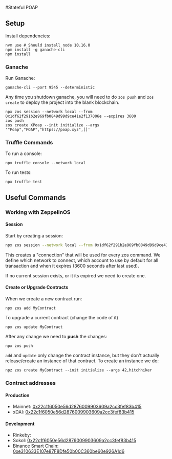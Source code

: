 #Stateful POAP

## Setup

Install dependencies:

    nvm use # Should install node 10.16.0
    npm install -g ganache-cli
    npm install

### Ganache

Run Ganache:

    ganache-cli --port 9545 --deterministic

Any time you shutdown ganache, you will need to do `zos push` and `zos create` to deploy the project into the blank blockchain.

    npx zos session --network local --from 0x1df62f291b2e969fb0849d99d9ce41e2f137006e --expires 3600
    zos push
    zos create XPoap --init initialize --args '"Poap","POAP","https://poap.xyz",[]'

### Truffle Commands

To run a console:

    npx truffle console --network local

To run tests:

    npx truffle test

## Useful Commands

### Working with ZeppelinOS

#### Session

Start by creating a session:

```bash
npx zos session --network local --from 0x1df62f291b2e969fb0849d99d9ce41e2f137006e --expires 3600
```

This creates a "connection" that will be used for every zos command. We define which network to connect, which account to use by default
for all transaction and when it expires (3600 seconds after last used).

If no current session exists, or it its expired we need to create one.

#### Create or Upgrade Contracts

When we create a new contract run:

    npx zos add MyContract

To upgrade a current contract (change the code of it)

    npx zos update MyContract

After any change we need to **push** the changes:

    npx zos push

`add` and `update` only change the contract instance, but they don't actually release/create an instance of that contract.
To create an instance we do:

    npz zos create MyContract --init initialize --args 42,hitchhiker

### Contract addresses

#### Production

- Mainnet: [0x22c1f6050e56d2876009903609a2cc3fef83b415](https://etherscan.io/address/0x22c1f6050e56d2876009903609a2cc3fef83b415)
- xDAI: [0x22c1f6050e56d2876009903609a2cc3fef83b415](https://blockscout.com/poa/xdai/address/0x22c1f6050e56d2876009903609a2cc3fef83b415/transactions)

#### Development

- Rinkeby: []()
- Sokol: [0x22c1f6050e56d2876009903609a2cc3fef83b415](https://blockscout.com/poa/sokol/address/0x22c1f6050e56d2876009903609a2cc3fef83b415/transactions)
- Binance Smart Chain: [0xe310633E107e87F8Dfe50b00C360be60e926A1d6](https://testnet.bscscan.com/address/0xe310633e107e87f8dfe50b00c360be60e926a1d6)

